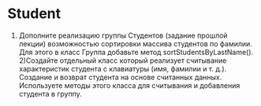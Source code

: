 # Student

1) Дополните реализацию группы Студентов (задание прошлой лекции) возможностью сортировки
массива студентов по фамилии. Для этого в класс Группа добавьте метод
sortStudentsByLastName().
2)Создайте отдельный класс который реализует считывание характеристик студента с клавиатуры
(имя, фамилии и т. д.). Создание и возврат студента на основе считанных данных. Используете
методы этого класса для считывания и добавления студента в группу.
